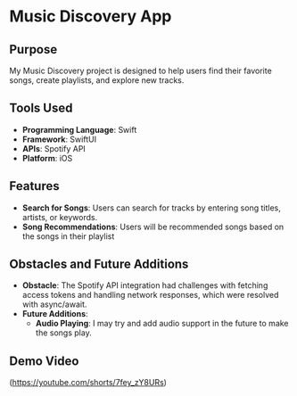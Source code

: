# Music Discovery App

## Purpose
My Music Discovery project is designed to help users find their favorite songs, create playlists, and explore new tracks.

## Tools Used
- **Programming Language**: Swift  
- **Framework**: SwiftUI  
- **APIs**: Spotify API  
- **Platform**: iOS  

## Features
- **Search for Songs**: Users can search for tracks by entering song titles, artists, or keywords.  
- **Song Recommendations**: Users will  be recommended songs based on the songs in their playlist

## Obstacles and Future Additions
- **Obstacle**: The Spotify API integration had challenges with fetching access tokens and handling network responses, which were resolved with async/await.
- **Future Additions**:
  - **Audio Playing**: I may try and add audio support in the future to make the songs play.

## Demo Video
(https://youtube.com/shorts/7fey_zY8URs)
